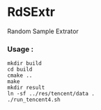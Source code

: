 RdSExtr
======================================

Random Sample Extrator

### Usage :
````
mkdir build
cd build
cmake ..
make
mkdir result
ln -sf ../res/tencent/data .
./run_tencent4.sh
````


